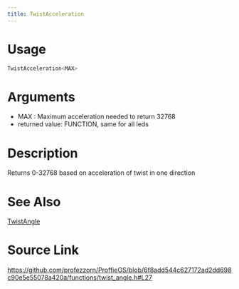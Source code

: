 ```yaml
---
title: TwistAcceleration
---
```


# Usage
```cpp
TwistAcceleration<MAX>
```

# Arguments
 * MAX : Maximum acceleration needed to return 32768
 * returned value: FUNCTION, same for all leds

# Description
Returns 0-32768 based on acceleration of twist in one direction

# See Also
[TwistAngle](/config/functions/TwistAngle.html)

# Source Link
https://github.com/profezzorn/ProffieOS/blob/6f8add544c627172ad2dd698c90e5e55078a420a/functions/twist_angle.h#L27
